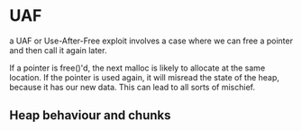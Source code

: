 # UAF

a UAF or Use-After-Free exploit involves a case where we can free a pointer and then call it again later.

If a pointer is free()'d, the next malloc is likely to allocate at the same location. If the pointer is used again, it will misread the state of the heap, because it has our new data. This can lead to all sorts of mischief.

## Heap behaviour and chunks
